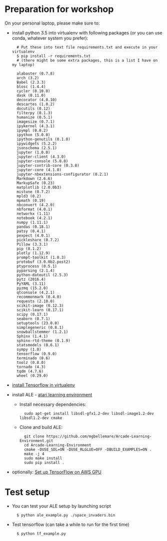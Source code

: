 # Preparation for workshop

On your personal laptop, please make sure to:

- install python 3.5 into virtualenv with following packages (or you can use conda, whatever system you prefer):

		# Put these into text file requirements.txt and execute in your virtualenv
		$ pip install -r requirements.txt
		# (there might be some extra packages, this is a list I have on my laptop)

		alabaster (0.7.8)
		arch (3.2)
		Babel (2.3.3)
		blosc (1.4.4)
		cycler (0.10.0)
		dask (0.11.0)
		decorator (4.0.10)
		descartes (1.0.2)
		docutils (0.12)
		filterpy (0.1.3)
		humanize (0.5.1)
		imagesize (0.7.1)
		ipykernel (4.3.1)
		ipympl (0.0.2)
		ipython (5.0.0)
		ipython-genutils (0.1.0)
		ipywidgets (5.2.2)
		jsonschema (2.5.1)
		jupyter (1.0.0)
		jupyter-client (4.3.0)
		jupyter-console (5.0.0)
		jupyter-contrib-core (0.3.0)
		jupyter-core (4.1.0)
		jupyter-nbextensions-configurator (0.2.1)
		Markdown (2.6.6)
		MarkupSafe (0.23)
		matplotlib (2.0.0b3)
		mistune (0.7.2)
		mpld3 (0.2)
		mpmath (0.19)
		nbconvert (4.2.0)
		nbformat (4.0.1)
		networkx (1.11)
		notebook (4.2.1)
		numpy (1.11.1)
		pandas (0.18.1)
		patsy (0.4.1)
		pexpect (4.0.1)
		pickleshare (0.7.2)
		Pillow (3.3.1)
		pip (8.1.2)
		plotly (1.12.9)
		prompt-toolkit (1.0.3)
		protobuf (3.0.0b2.post2)
		ptyprocess (0.5.1)
		pyparsing (2.1.4)
		python-dateutil (2.5.3)
		pytz (2016.4)
		PyYAML (3.11)
		pyzmq (15.2.0)
		qtconsole (4.2.1)
		recommonmark (0.4.0)
		requests (2.10.0)
		scikit-image (0.12.3)
		scikit-learn (0.17.1)
		scipy (0.17.1)
		seaborn (0.7.1)
		setuptools (23.0.0)
		simplegeneric (0.8.1)
		snowballstemmer (1.2.1)
		Sphinx (1.4.1)
		sphinx-rtd-theme (0.1.9)
		statsmodels (0.6.1)
		sympy (1.0)
		tensorflow (0.9.0)
		terminado (0.6)
		toolz (0.8.0)
		tornado (4.3)
		tqdm (4.7.6)
		wheel (0.29.0)

- [install Tensorflow in virtualenv](https://www.tensorflow.org/versions/r0.11/get_started/os_setup.html#virtualenv-installation)
- install ALE - [atari learning environment](http://www.arcadelearningenvironment.org/)
	- Install necessary dependencies:

			sudo apt-get install libsdl-gfx1.2-dev libsdl-image1.2-dev libsdl1.2-dev cmake

	- Clone and build ALE:

			git clone https://github.com/mgbellemare/Arcade-Learning-Environment.git
			cd Arcade-Learning-Environment
			cmake -DUSE_SDL=ON -DUSE_RLGLUE=OFF -DBUILD_EXAMPLES=ON .
			make -j 4
			sudo make install
			sudo pip install .

- optionally: [Set up TensorFlow on AWS GPU](https://github.com/gtoubassi/dqn-atari/wiki/Setting-up-TensorFlow-on-AWS-GPU)

# Test setup
- You can test your ALE setup by launching script

		$ python ale_example.py ./space_invaders.bin

- Test tensorflow (can take a while to run for the first time)

		$ python tf_example.py